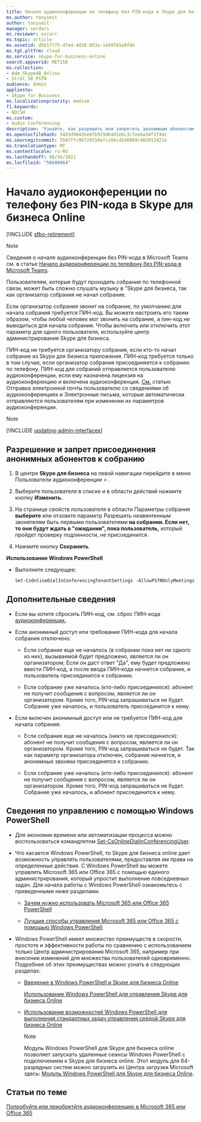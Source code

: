 ```yaml
---
title: Начало аудиоконференции по телефону без PIN-кода в Skype для бизнеса Online
ms.author: tonysmit
author: tonysmit
manager: serdars
ms.reviewer: oscarr
ms.topic: article
ms.assetid: d5b1f775-d7ed-4d30-853a-1d49f81e8fde
ms.tgt.pltfrm: cloud
ms.service: skype-for-business-online
search.appverid: MET150
ms.collection:
- Adm_Skype4B_Online
- Strat_SB_PSTN
audience: Admin
appliesto:
- Skype for Business
ms.localizationpriority: medium
f1.keywords:
- NOCSH
ms.custom:
- Audio Conferencing
description: 'Узнайте, как разрешить или запретить анонимным абонентам присоединяться к собранию с помощью центра администрирования Skype for Business admin или путем использования сценария PowerShell. '
ms.openlocfilehash: 5403d984d5e87b929db4d1ebc3c7eeba34f3744c
ms.sourcegitcommit: 556fffc96729150efcc04cd5d6069c402012421e
ms.translationtype: MT
ms.contentlocale: ru-RU
ms.lasthandoff: 08/26/2021
ms.locfileid: "58600864"
---
```

# <a name="start-an-audio-conference-over-the-phone-without-a-pin-in-skype-for-business-online"></a>Начало аудиоконференции по телефону без PIN-кода в Skype для бизнеса Online

[!INCLUDE [sfbo-retirement](../../Hub/includes/sfbo-retirement.md)]

> [!Note]
> Сведения о начале аудиоконференции без PIN-кода в Microsoft Teams см. в статье [Начало аудиоконференции по телефону без PIN-кода в Microsoft Teams](/MicrosoftTeams/start-an-audio-conference-over-the-phone-without-a-pin-in-teams).

Пользователям, которые будут проходить собрание по телефонной связи, может быть сложно слушать музыку в "Skype для бизнеса, так как организатор собрания не начал собрание. 
  
Если организатор собрания звонит на собрание, по умолчанию для начала собрания требуется ПИН-код. Вы можете настроить его таким образом, чтобы любой человек мог звонить на собрание, а пин-код не выводиться для начала собрания. Чтобы включить или отключить этот параметр для одного пользователя, используйте центр администрирования Skype для бизнеса.
  
ПИН-код не требуется организатору собрания, если кто-то начал собрание из Skype для бизнеса приложения. ПИН-код требуется только в том случае, если организатор собрания присоединяется к собранию по телефону. ПИН-код для собраний отправляется пользователю аудиоконференции, если ему назначена лицензия на аудиоконференцию и включена аудиоконференция.  [См.](send-an-email-to-a-user-with-their-dial-in-information.md) статью Отправка электронной почты пользователю со сведениями об аудиоконференциях и Электронные письма, которые автоматически отправляются пользователям при изменении их параметров аудиоконференции. [](emails-sent-to-users-when-their-settings-change.md)

> [!NOTE]
> [!INCLUDE [updating-admin-interfaces](../includes/updating-admin-interfaces.md)]
  
## <a name="enable-or-disable-anonymous-callers-from-joining-a-meeting"></a>Разрешение и запрет присоединения анонимных абонентов к собранию
    
1. В центре **Skype для бизнеса** на левой навигации перейдите в меню Пользователи аудиоконференции  >  . 
    
2. Выберите пользователя в списке и в области действий нажмите кнопку **Изменить.** 
    
3. На странице свойств пользователя в области Параметры собрания **выберите** или отзовите параметр Разрешить неавентенным звонятелям быть первыми пользователями **на собрании. Если нет, то они будут ждать в "ожидании", пока пользователь,** который пройдет проверку подлинности, не присоединится.
    
4. Нажмите кнопку **Сохранить**. 


    
 **Использование Windows PowerShell**
  
- Выполните следующее: 
    
  ```PowerShell
  Set-CsOnlineDialInConferencingTenantSettings -AllowPSTNOnlyMeetingsByDefault $true | $false
  ```

## <a name="what-else-should-you-know"></a>Дополнительные сведения

- Если вы хотите сбросить ПИН-код, см. сброс ПИН-кода [аудиоконференции.](reset-the-audio-conferencing-pin.md)
    
- Если анонимный доступ или требование ПИН-кода для начала собрания отключено:
    
  - Если собрание еще не началось (в собрании пока нет ни одного из них), вызываемой будет предложено, является ли он организатором; Если он даст ответ "Да", ему будет предложено ввести ПИН-код, а после ввода ПИН-кода начнется собрание, и пользователь присоединится к собранию.
    
  - Если собрание уже началось (кто-либо присоединился): абонент не получит сообщения с вопросом, является ли он организатором. Кроме того, PIN-код запрашиваться не будет. Собрание уже началось, и пользователь присоединится к нему.
    
- Если включен анонимный доступ или не требуется ПИН-код для начала собрания:
    
  - Если собрание еще не началось (никто не присоединился): абонент не получит сообщения с вопросом, является ли он организатором. Кроме того, PIN-код запрашиваться не будет. Так как параметр организатора отключен, собрание начнется, и анонимные звоняки присоединятся к собранию.
    
  - Если собрание уже началось (кто-либо присоединился): абонент не получит сообщения с вопросом, является ли он организатором. Кроме того, PIN-код запрашиваться не будет. Собрание уже началось, и абонент присоединится к нему.
    
## <a name="want-to-know-how-to-manage-with-windows-powershell"></a>Сведения по управлению с помощью Windows PowerShell

- Для экономии времени или автоматизации процесса можно воспользоваться командлетом [Set-CsOnlineDialInConferencingUser](/powershell/module/skype/Set-CsOnlineDialInConferencingUser).
    
- Что касается Windows PowerShell, то Skype для бизнеса online дает возможность управлять пользователями, предоставляя им права на определенные действия. С Windows PowerShell вы можете управлять Microsoft 365 или Office 365 с помощью единого администрирования, который упростит выполнение повседневных задач. Для начала работы с Windows PowerShell ознакомьтесь с приведенными ниже разделами.
    
  - [Зачем нужно использовать Microsoft 365 или Office 365 PowerShell](/microsoft-365/enterprise/why-you-need-to-use-microsoft-365-powershell)
    
  - [Лучшие способы управления Microsoft 365 или Office 365 с помощью Windows PowerShell](/previous-versions//dn568025(v=technet.10))
    
- Windows PowerShell имеет множество преимуществ в скорости, простоте и эффективности работы по сравнению с использованием только Центр администрирования Microsoft 365, например при внесении изменений для множества пользователей одновременно. Подробнее об этих преимуществах можно узнать в следующих разделах: 
    
  - [Введение в Windows PowerShell и Skype для бизнеса Online](../set-up-your-computer-for-windows-powershell/set-up-your-computer-for-windows-powershell.md)
    
    [Использование Windows PowerShell для управления Skype для бизнеса Online](../set-up-your-computer-for-windows-powershell/set-up-your-computer-for-windows-powershell.md)
    
  - [Использование возможностей Windows PowerShell для выполнения стандартных задач управления средой Skype для бизнеса Online](../set-up-your-computer-for-windows-powershell/set-up-your-computer-for-windows-powershell.md)
    
    > [!NOTE]
    > Модуль Windows PowerShell для Skype для бизнеса online позволяет запускать удаленные сеансы Windows PowerShell с подключением к Skype для бизнеса online. Этот модуль для 64-разрядных систем можно загрузить из Центра загрузки Microsoft здесь: [Модуль Windows PowerShell для Skype для бизнеса Online](https://go.microsoft.com/fwlink/?LinkId=294688).
  
## <a name="related-topics"></a>Статьи по теме

[Попробуйте или приобретйте аудиоконференцию в Microsoft 365 или Office 365](../audio-conferencing-in-office-365/try-or-purchase-audio-conferencing-in-office-365.md)
